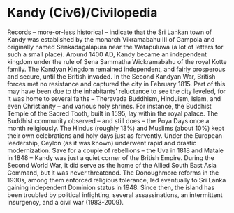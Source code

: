 # Kandy (Civ6)/Civilopedia

Records – more-or-less historical – indicate that the Sri Lankan town of Kandy was established by the monarch Vikramabahu III of Gampola and originally named Senkadagalapura near the Watapuluwa (a lot of letters for such a small place). Around 1400 AD, Kandy became an independent kingdom under the rule of Sena Sammatha Wickramabahu of the royal Kotte family. The Kandyan Kingdom remained independent, and fairly prosperous and secure, until the British invaded. In the Second Kandyan War, British forces met no resistance and captured the city in February 1815.
Part of this may have been due to the inhabitants’ reluctance to see the city leveled, for it was home to several faiths – Theravada Buddhism, Hinduism, Islam, and even Christianity – and various holy shrines. For instance, the Buddhist Temple of the Sacred Tooth, built in 1595, lay within the royal palace. The Buddhist community observed – and still does – the Poya Days once a month religiously. The Hindus (roughly 13%) and Muslims (about 10%) kept their own celebrations and holy days just as fervently.
Under the European leadership, Ceylon (as it was known) underwent rapid and drastic modernization. Save for a couple of rebellions – the Uva in 1818 and Matale in 1848 – Kandy was just a quiet corner of the British Empire. During the Second World War, it did serve as the home of the Allied South East Asia Command, but it was never threatened. The Donoughmore reforms in the 1930s, among them enforced religious tolerance, led eventually to Sri Lanka gaining independent Dominion status in 1948. Since then, the island has been troubled by political infighting, several assassinations, an intermittent insurgency, and a civil war (1983-2009).